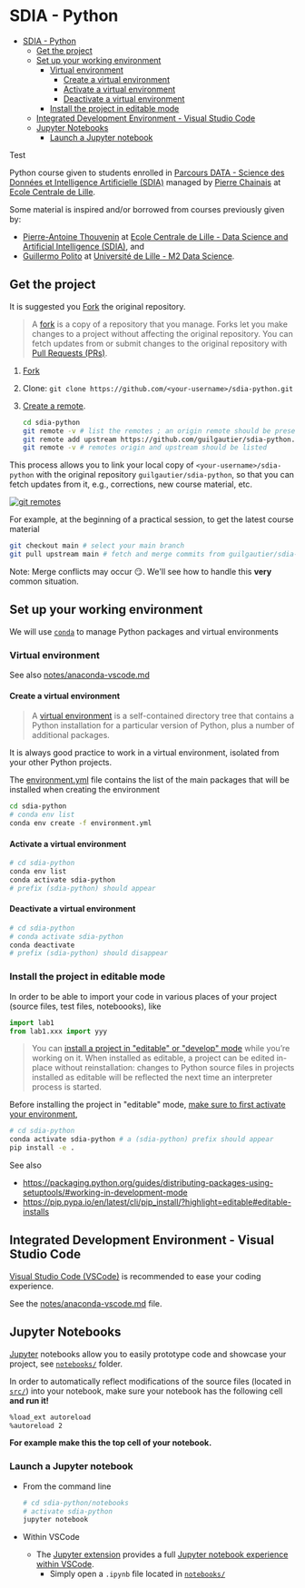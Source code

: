 # SDIA - Python

- [SDIA - Python](#sdia---python)
  - [Get the project](#get-the-project)
  - [Set up your working environment](#set-up-your-working-environment)
    - [Virtual environment](#virtual-environment)
      - [Create a virtual environment](#create-a-virtual-environment)
      - [Activate a virtual environment](#activate-a-virtual-environment)
      - [Deactivate a virtual environment](#deactivate-a-virtual-environment)
    - [Install the project in editable mode](#install-the-project-in-editable-mode)
  - [Integrated Development Environment - Visual Studio Code](#integrated-development-environment---visual-studio-code)
  - [Jupyter Notebooks](#jupyter-notebooks)
    - [Launch a Jupyter notebook](#launch-a-jupyter-notebook)

Test

Python course given to students enrolled in [Parcours DATA - Science des Données et Intelligence Artificielle (SDIA)](http://pierrechainais.ec-lille.fr/Centrale/Option_DAD/Accueil.html) managed by [Pierre Chainais](http://pierrechainais.ec-lille.fr/) at [Ecole Centrale de Lille](https://centralelille.fr/).

Some material is inspired and/or borrowed from courses previously given by:

- [Pierre-Antoine Thouvenin](https://pthouvenin.github.io/) at [Ecole Centrale de Lille - Data Science and Artificial Intelligence (SDIA)](http://pierrechainais.ec-lille.fr/Centrale/Option_DAD/Accueil.html), and
- [Guillermo Polito](https://guillep.github.io/) at [Université de Lille - M2 Data Science](https://www.univ-lille.fr/formations/fr-00020709.html).

## Get the project

It is suggested you [Fork](https://github.com/guilgautier/sdia-python/fork) the original repository.

> A [fork](https://docs.github.com/en/github/collaborating-with-pull-requests/working-with-forks/about-forks) is a copy of a repository that you manage.
> Forks let you make changes to a project without affecting the original repository.
> You can fetch updates from or submit changes to the original repository with [Pull Requests (PRs)](https://github.com/guilgautier/sdia-python/pulls).

1. [Fork](https://github.com/guilgautier/sdia-python/fork)
2. Clone: `git clone https://github.com/<your-username>/sdia-python.git`
3. [Create a remote](https://docs.github.com/en/github/collaborating-with-pull-requests/working-with-forks/configuring-a-remote-for-a-fork).

    ```bash
    cd sdia-python
    git remote -v # list the remotes ; an origin remote should be present
    git remote add upstream https://github.com/guilgautier/sdia-python.git
    git remote -v # remotes origin and upstream should be listed
    ```

This process allows you to link your local copy of `<your-username>/sdia-python` with the original repository `guilgautier/sdia-python`, so that you can fetch updates from it, e.g., corrections, new course material, etc.

[![git remotes](https://www.tomasbeuzen.com/post/git-fork-branch-pull/featured_hud478d74d48d19bfd1c1c03fc398c8033_312322_720x0_resize_lanczos_2.png)](https://www.tomasbeuzen.com/post/git-fork-branch-pull/)

For example, at the beginning of a practical session, to get the latest course material

```bash
git checkout main # select your main branch
git pull upstream main # fetch and merge commits from guilgautier/sdia-python
```

Note: Merge conflicts may occur 😏. We'll see how to handle this **very** common situation.

## Set up your working environment

We will use [`conda`](https://conda.io/projects/conda/en/latest/index.html) to manage Python packages and virtual environments

### Virtual environment

See also [notes/anaconda-vscode.md](./notes/anaconda-vscode.md)

#### Create a virtual environment

> A [virtual environment](https://docs.python.org/3/tutorial/venv.html) is a self-contained directory tree that contains a Python installation for a particular version of Python, plus a number of additional packages.

It is always good practice to work in a virtual environment, isolated from your other Python projects.

The [environment.yml](./environment.yml) file contains the list of the main packages that will be installed when creating the environment

```bash
cd sdia-python
# conda env list
conda env create -f environment.yml
```

#### Activate a virtual environment

```bash
# cd sdia-python
conda env list
conda activate sdia-python
# prefix (sdia-python) should appear
```

#### Deactivate a virtual environment

```bash
# cd sdia-python
# conda activate sdia-python
conda deactivate
# prefix (sdia-python) should disappear
```

### Install the project in editable mode

In order to be able to import your code in various places of your project (source files, test files, noteboooks), like

```python
import lab1
from lab1.xxx import yyy
```

> You can [install a project in "editable" or "develop" mode](https://packaging.python.org/guides/distributing-packages-using-setuptools/#working-in-development-mode) while you’re working on it.
> When installed as editable, a project can be edited in-place without reinstallation:
> changes to Python source files in projects installed as editable will be reflected the next time an interpreter process is started.

Before installing the project in "editable" mode, [make sure to first activate your environment](#activate-a-virtual-environment),

```bash
# cd sdia-python
conda activate sdia-python # a (sdia-python) prefix should appear
pip install -e .
```

See also

- <https://packaging.python.org/guides/distributing-packages-using-setuptools/#working-in-development-mode>
- <https://pip.pypa.io/en/latest/cli/pip_install/?highlight=editable#editable-installs>

## Integrated Development Environment - Visual Studio Code

[Visual Studio Code (VSCode)](https://code.visualstudio.com/) is recommended to ease your coding experience.

See the [notes/anaconda-vscode.md](./notes/anaconda-vscode.md) file.

## Jupyter Notebooks

[Jupyter](https://jupyter.org/) notebooks allow you to easily prototype code and showcase your project, see [`notebooks/`](./notebooks/) folder.

In order to automatically reflect modifications of the source files (located in [`src/`](./src/)) into your notebook, make sure your notebook has the following cell **and run it!**

```bash
%load_ext autoreload
%autoreload 2
```

**For example make this the top cell of your notebook.**

### Launch a Jupyter notebook

- From the command line

  ```bash
  # cd sdia-python/notebooks
  # activate sdia-python
  jupyter notebook
  ```

- Within VSCode
  - The [Jupyter extension](https://marketplace.visualstudio.com/items?itemName=ms-toolsai.jupyter) provides a full [Jupyter notebook experience within VSCode](https://code.visualstudio.com/docs/datascience/jupyter-notebooks).
    - Simply open a `.ipynb` file located in [`notebooks/`](./notebooks/)
